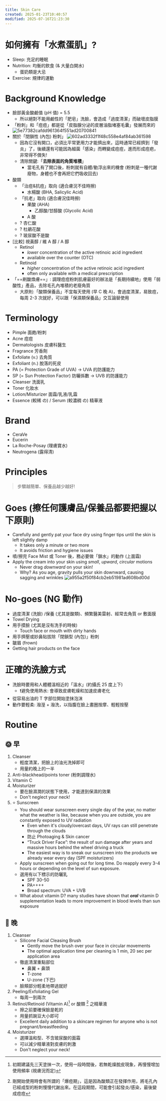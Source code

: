 ```yaml
---
title: Skin Care
created: 2025-01-23T10:40:57
modified: 2025-07-16T21:23:30
---
```


# 如何擁有「水煮蛋肌」?

* Sleep: 充足的睡眠
* Nutrition: 均衡的飲食 (& 大量白開水)
	* 蛋奶類是大忌
* Exercise: 規律的運動

# Background Knowledge

* 臉部黃金酸鹼值 (pH 值) = 5.5
	* 所以絕對不能用鹼性的「肥皂」洗臉，會造成「過度清潔」而破壞皮脂膜
* 「粉刺」和「痘痘」都是從「皮脂腺分泌的皮層油脂堵塞毛囊」發展而來的
	![5e77382cafdd961364f551ad20700841](../_attachments/c503fbb6fec7183237fdcd3fa0a13a64.png)
* 關於「閉鎖性 (內包) 粉刺」
	 ![602ad3332f1f48c558e4af84ab361598](../_attachments/f1d0af257ff4b79917fccae6c86b3f37.png)
	 * 因為它沒有開口，必須比平常更用力才能擠出來，這時通常已經擠到「發炎」了，後續還有可能因為細菌「感染」而轉變成痘痘，進而形成痘疤，非常得不償失!
	* 清除關鍵:「**去除表面的角質堆積**」
		 * 當毛孔有了開口後，粉刺就有自體/動浮出來的機會 (粉刺是一種代謝廢物，身體也不會再把它們吸收回去)
* 酸類
	* 「治痘&抗痘」取向 (適合膚況不佳時擦)
		* 水楊酸 (BHA, Salicylic Acid)
	* 「抗老」取向 (適合膚況佳時擦)
		* 果酸 (AHA)
			* 乙醇酸/甘醇酸 (Glycolic Acid)
		* A 酸
	* ? 杏仁酸
	* ? 杜鵑花酸
	* ? 玻尿酸不是酸
* [比較] 視黃醇 / 維 A 醇 / A 醇
	* Retinol
		* _lower_ concentration of the active retinoic acid ingredient
		* available over the counter (OTC)
	* Retinoid
		* _higher_ concentration of the active retinoic acid ingredient
		* often only available with a medical prescription
* 「==刷酸煥膚==」: 調理痘痘粉刺肌膚最好的辦法是「長期持續地」使用「弱酸性」產品，去除毛孔內堆積的老廢角質
	* 大原則:「酸類保養品」不宜每天使用 (早 C 晚 A)，會過度清潔，易致痘，每周 2-3 次就好，可以跟「保濕類保養品」交互論替使用

# Terminology

* Pimple 面皰/粉刺
* Acne 痘痘
* Dermatologists 皮膚科醫生
* Fragrance 芳香劑
* Exfoliate (v.) 去角質
* Exfoliant (n.) 脫落的死皮
* PA (= Protection Grade of UVA) → UVA 的防護能力
* SP (= Sun Protection Factor) 防曬係數 → UVB 的防護能力
* Cleanser 洗面乳
* Toner 化妝水
* Lotion/Misturizer 面霜/乳液/乳霜
* Essence (較稀 の) / Serum (較濃稠 の) 精華液

# Brand

* CeraVe
* Eucerin
* La Roche-Posay (理膚寶水)
* Neutrogena (露得清)

# Principles

> 步驟越簡單、保養品越少越好!

# Goes (擦任何護膚品/保養品都要把握以下原則)

* Carefully and gently pat your face dry using finger tips until the skin is left slightly damp
	* It takes only a minute or two more
	* It avoids friction and hygiene issues
* 噴/擦完 Face Mist 或 Toner 後，務必要做「鎖水」的動作 (上面霜)
* Apply the cream into your skin using _small_, _upward_, _circular_ motions
	* Never drag _downward_ on your skin!
	* Why? As you age, gravity pulls your skin downward, causing sagging and wrinkles
		![a955a2f50f84cb2eb51981ad608bd00d](../_attachments/6b7dced24dcd98dfa34670b2181fe361.png)

# No-goes (NG 動作)

* 過度清潔 (洗臉) /保養 (尤其是酸類)、頻繁醫美雷射、經常去角質 or 敷面膜
* Towel Drying
* 用手摸臉 (尤其是沒有洗手的時候)
	* Touch face or mouth with dirty hands
* 用手擠壓或妙鼻貼拔除「閉鎖型 (內包)」粉刺
* 皺眉 (frown)
* Getting hair products on the face

# 正確的洗臉方式

* 洗臉時要用和人體體溫相近的「溫水」(約攝氏 25 度上下)
	* ❗️避免使用熱水: 會導致皮膚乾燥和加速皮膚老化
* 從容易出油的 T 字部位開始塗抹泡沫
* 動作要輕柔: 潑溼 + 潑洗，以指腹在臉上畫圈按摩、輕輕按壓

# Routine

## 🌞 早

1. Cleanser
	* 輕度清潔，把臉上的油光洗掉即可
	* 用量約晚上的一半
2. Anti-blackhead/points toner (粉刺調理水)
3. Vitamin C
4. Moisturizer
	* 要在臉濕潤的狀態下使用，才能達到保濕的效果
	* Don't neglect your neck!
5. ⭐ Sunscreen
	* You should wear sunscreen every single day of the year, no matter what the weather is like, because when you are outside, you are constantly exposed to UV radiation
		* Even when it's cloudy/overcast days, UV rays can still penetrate through the clouds
		* 防止 Photoaging \& Skin cancer
		* “Truck Driver Face”: the result of sun damage after years and massive hours behind the wheel driving a truck
		* The easiest way is to sneak our sunscreen into the products we already wear every day (SPF moisturizers)
	* Apply sunscreen when going out for long time. Do reapply every 3-4 hours or depending on the level of sun exposure.
	* 選用有以下標示的防曬乳
		* SPF 30-50
		* PA++++
		* Broad spectrum: UVA + UVB
	* What about vitamin D? many studies have shown that _**oral**_ vitamin D supplementation leads to more improvement in blood levels than sun exposure

## 🌙 晚

1. Cleanser
	* Silicone Facial Cleasing Brush
		* Gently move the brush over your face in circular movements
		* The optimal application time per cleaning is 1 min, 20 sec per application area
	* 徹底清潔重點部位
		* 鼻翼 + 鼻頭
		* T-zone
		* U-zone (下巴)
	* 臉頰部分輕柔地帶過就好
2. Peeling/Exfoliating Gel
	* 每周一到兩次
3. Retinol/Retinoid (Vitamin A)[^1] or 酸類 [^2] 之精華液
	* 擦之前要確保臉是乾的
	* 用量抓豌豆大小即可
	* Excellent daily addition to a skincare regimen for anyone who is not pregnant/breastfeeding
4. Moisturizer
	* 選擇溫和型、不含玻尿酸的面霜
	* 可以減少精華液對皮膚的刺激
	* Don't neglect your neck!

[^1]: 初期建議先三天塗抹一次，使用一段時間後，若無乾燥脫皮現象，再慢慢增加使用頻率 (視膚況而定)
[^2]: 剛開始使用時會有所謂的「爆痘期」，這是因為酸類正在發揮作用，將毛孔內已經成型的粉刺慢慢代謝出來。在這段期間，可能會引起發炎/感染，最後變成痘痘
